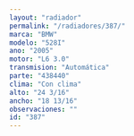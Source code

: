 ```yaml
---
layout: "radiador"
permalink: "/radiadores/387/"
marca: "BMW"
modelo: "528I"
ano: "2005"
motor: "L6 3.0"
transmision: "Automática"
parte: "438440"
clima: "Con clima"
alto: "24 3/16"
ancho: "18 13/16"
observaciones: ""
id: "387"
---
```


